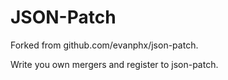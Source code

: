# JSON-Patch

Forked from github.com/evanphx/json-patch.

Write you own mergers and register to json-patch.